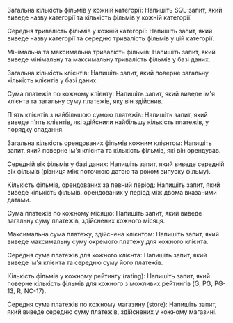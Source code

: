 Загальна кількість фільмів у кожній категорії: Напишіть SQL-запит, який виведе назву категорії та кількість фільмів у кожній категорії.

Середня тривалість фільмів у кожній категорії: Напишіть запит, який виведе назву категорії та середню тривалість фільмів у цій категорії.

Мінімальна та максимальна тривалість фільмів: Напишіть запит, який виведе мінімальну та максимальну тривалість фільмів у базі даних.

Загальна кількість клієнтів: Напишіть запит, який поверне загальну кількість клієнтів у базі даних.

Сума платежів по кожному клієнту: Напишіть запит, який виведе ім'я клієнта та загальну суму платежів, яку він здійснив.

П'ять клієнтів з найбільшою сумою платежів: Напишіть запит, який виведе п'ять клієнтів, які здійснили найбільшу кількість платежів, у порядку спадання.

Загальна кількість орендованих фільмів кожним клієнтом: Напишіть запит, який поверне ім'я клієнта та кількість фільмів, які він орендував.

Середній вік фільмів у базі даних: Напишіть запит, який виведе середній вік фільмів (різниця між поточною датою та роком випуску фільму).

Кількість фільмів, орендованих за певний період: Напишіть запит, який виведе кількість фільмів, орендованих у період між двома вказаними датами.

Сума платежів по кожному місяцю: Напишіть запит, який виведе загальну суму платежів, здійснених кожного місяця.

Максимальна сума платежу, здійснена клієнтом: Напишіть запит, який виведе максимальну суму окремого платежу для кожного клієнта.

Середня сума платежів для кожного клієнта: Напишіть запит, який виведе ім'я клієнта та середню суму його платежів.

Кількість фільмів у кожному рейтингу (rating): Напишіть запит, який поверне кількість фільмів для кожного з можливих рейтингів (G, PG, PG-13, R, NC-17).

Середня сума платежів по кожному магазину (store): Напишіть запит, який виведе середню суму платежів, здійснених у кожному магазині.
